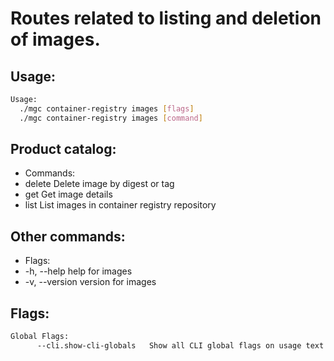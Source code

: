 # Routes related to listing and deletion of images.

## Usage:
```bash
Usage:
  ./mgc container-registry images [flags]
  ./mgc container-registry images [command]
```

## Product catalog:
- Commands:
- delete      Delete image by digest or tag
- get         Get image details
- list        List images in container registry repository

## Other commands:
- Flags:
- -h, --help      help for images
- -v, --version   version for images

## Flags:
```bash
Global Flags:
      --cli.show-cli-globals   Show all CLI global flags on usage text
```


